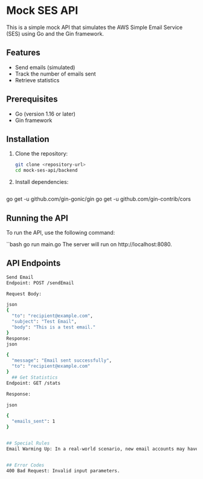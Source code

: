 # Mock SES API


This is a simple mock API that simulates the AWS Simple Email Service (SES) using Go and the Gin framework.

## Features

- Send emails (simulated)
- Track the number of emails sent
- Retrieve statistics

## Prerequisites

- Go (version 1.16 or later)
- Gin framework

## Installation

1. Clone the repository:
   ```bash
   git clone <repository-url>
   cd mock-ses-api/backend


2. Install dependencies:

   ````bash
go get -u github.com/gin-gonic/gin
go get -u github.com/gin-contrib/cors


## Running the API
To run the API, use the following command:

  ``bash
go run main.go
The server will run on http://localhost:8080.

## API Endpoints

````bash
Send Email
Endpoint: POST /sendEmail

Request Body:

json
{
  "to": "recipient@example.com",
  "subject": "Test Email",
  "body": "This is a test email."
}
Response:
json

{
  "message": "Email sent successfully",
  "to": "recipient@example.com"
}
  ## Get Statistics
Endpoint: GET /stats

Response:

json

{
  "emails_sent": 1
}


## Special Rules
Email Warming Up: In a real-world scenario, new email accounts may have limits on the number of emails that can be sent in the first few weeks. This mock API implements a simple warming-up logic where only 10 emails can be sent in the first week (168 hours). After that, email limits are lifted.


## Error Codes
400 Bad Request: Invalid input parameters.
